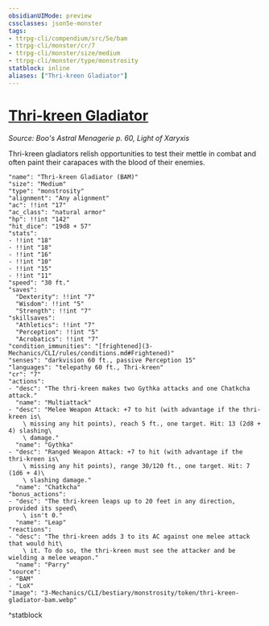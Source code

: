 ```yaml
---
obsidianUIMode: preview
cssclasses: json5e-monster
tags:
- ttrpg-cli/compendium/src/5e/bam
- ttrpg-cli/monster/cr/7
- ttrpg-cli/monster/size/medium
- ttrpg-cli/monster/type/monstrosity
statblock: inline
aliases: ["Thri-kreen Gladiator"]
---
```

# [Thri-kreen Gladiator](3-Mechanics\CLI\bestiary\monstrosity/thri-kreen-gladiator-bam.md)
*Source: Boo's Astral Menagerie p. 60, Light of Xaryxis*  

Thri-kreen gladiators relish opportunities to test their mettle in combat and often paint their carapaces with the blood of their enemies.

```statblock
"name": "Thri-kreen Gladiator (BAM)"
"size": "Medium"
"type": "monstrosity"
"alignment": "Any alignment"
"ac": !!int "17"
"ac_class": "natural armor"
"hp": !!int "142"
"hit_dice": "19d8 + 57"
"stats":
- !!int "18"
- !!int "18"
- !!int "16"
- !!int "10"
- !!int "15"
- !!int "11"
"speed": "30 ft."
"saves":
  "Dexterity": !!int "7"
  "Wisdom": !!int "5"
  "Strength": !!int "7"
"skillsaves":
  "Athletics": !!int "7"
  "Perception": !!int "5"
  "Acrobatics": !!int "7"
"condition_immunities": "[frightened](3-Mechanics/CLI/rules/conditions.md#Frightened)"
"senses": "darkvision 60 ft., passive Perception 15"
"languages": "telepathy 60 ft., Thri-kreen"
"cr": "7"
"actions":
- "desc": "The thri-kreen makes two Gythka attacks and one Chatkcha attack."
  "name": "Multiattack"
- "desc": "Melee Weapon Attack: +7 to hit (with advantage if the thri-kreen is\
    \ missing any hit points), reach 5 ft., one target. Hit: 13 (2d8 + 4) slashing\
    \ damage."
  "name": "Gythka"
- "desc": "Ranged Weapon Attack: +7 to hit (with advantage if the thri-kreen is\
    \ missing any hit points), range 30/120 ft., one target. Hit: 7 (1d6 + 4)\
    \ slashing damage."
  "name": "Chatkcha"
"bonus_actions":
- "desc": "The thri-kreen leaps up to 20 feet in any direction, provided its speed\
    \ isn't 0."
  "name": "Leap"
"reactions":
- "desc": "The thri-kreen adds 3 to its AC against one melee attack that would hit\
    \ it. To do so, the thri-kreen must see the attacker and be wielding a melee weapon."
  "name": "Parry"
"source":
- "BAM"
- "LoX"
"image": "3-Mechanics/CLI/bestiary/monstrosity/token/thri-kreen-gladiator-bam.webp"
```
^statblock